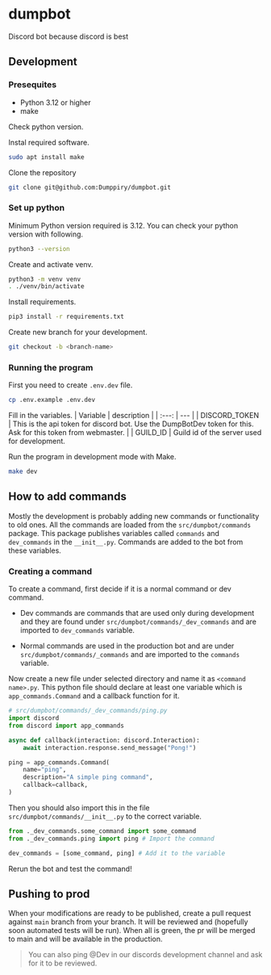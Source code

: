 # dumpbot

Discord bot because discord is best

## Development

### Presequites

- Python 3.12 or higher
- make

Check python version.

Instal required software.

```bash
sudo apt install make
```

Clone the repository

```bash
git clone git@github.com:Dumppiry/dumpbot.git
```

### Set up python

Minimum Python version required is 3.12. You can check your python version with following.

```bash
python3 --version
```

Create and activate venv.

```bash
python3 -m venv venv
. ./venv/bin/activate
```

Install requirements.

```bash
pip3 install -r requirements.txt
```

Create new branch for your development.

```bash
git checkout -b <branch-name>
```

### Running the program

First you need to create `.env.dev` file.

```bash
cp .env.example .env.dev
```

Fill in the variables.
| Variable | description |
| :---: | --- |
| DISCORD_TOKEN | This is the api token for discord bot. Use the DumpBotDev token for this. Ask for this token from webmaster. |
| GUILD_ID | Guild id of the server used for development.

Run the program in development mode with Make.

```bash
make dev
```

## How to add commands

Mostly the development is probably adding new commands or functionality to old ones. All the commands are loaded from the `src/dumpbot/commands` package. This package publishes variables called `commands` and `dev_commands` in the `__init__.py`. Commands are added to the bot from these variables.

### Creating a command

To create a command, first decide if it is a normal command or dev command.

- Dev commands are commands that are used only during development and they are found under `src/dumpbot/commands/_dev_commands` and are imported to `dev_commands` variable.

- Normal commands are used in the production bot and are under `src/dumpbot/commands/_commands` and are imported to the `commands` variable.

Now create a new file under selected directory and name it as `<command name>.py`. This python file should declare at least one variable which is `app_commands.Command` and a callback function for it.

```python
# src/dumpbot/commands/_dev_commands/ping.py
import discord
from discord import app_commands

async def callback(interaction: discord.Interaction):
    await interaction.response.send_message("Pong!")

ping = app_commands.Command(
    name="ping",
    description="A simple ping command",
    callback=callback,
)
```

Then you should also import this in the file `src/dumpbot/commands/__init__.py` to the correct variable.

```python
from ._dev_commands.some_command import some_command
from ._dev_commands.ping import ping # Import the command

dev_commands = [some_command, ping] # Add it to the variable
```

Rerun the bot and test the command!

## Pushing to prod

When your modifications are ready to be published, create a pull request against `main` branch from your branch. It will be reviewed and (hopefully soon automated tests will be run). When all is green, the pr will be merged to main and will be available in the production.

> You can also ping @Dev in our discords development channel and ask for it to be reviewed.
